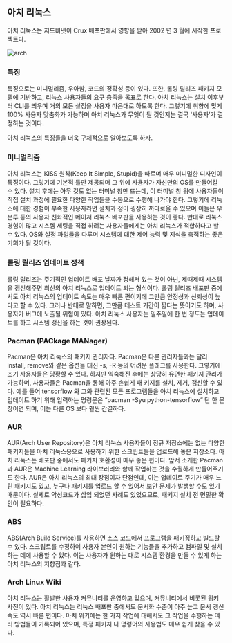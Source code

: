 ## 아치 리눅스
아치 리눅스는 저드비넷이 Crux 배포판에서 영향을 받아 2002 년 3 월에 시작한 프로젝트다.

![arch](https://user-images.githubusercontent.com/64299475/128850862-d073eb5d-f66f-4f4a-b11b-631ecc75c7c5.png)


### 특징
특징으로는 미니멀리즘, 우아함, 코드의 정확성 등이 있다. 또한, 롤링 릴리즈 패키지 모델에 기반하고, 리눅스 사용자들의 요구 충족을 목표로 한다. 아치 리눅스는 설치 이후부터 CLI를 띄우며 거의 모든 설정을 사용자 마음대로 하도록 한다. 그렇기에 취향에 맞게 100% 사용자 맞춤화가 가능하며 아치 리눅스가 무엇이 될 것인지는 결국 ‘사용자’가 결정하는 것이다.

아치 리눅스의 특징들을 더욱 구체적으로 알아보도록 하자.

### 미니멀리즘
아치 리눅스는 KISS 원칙(Keep It Simple, Stupid)을 따르며 매우 미니멀한 디자인이 특징이다. 그렇기에 기본적 틀만 제공되며 그 위에 사용자가 자신만의 OS를 만들어갈 수 있다. 설치 후에는 아무 것도 없는 터미널 창만 뜨는데, 이 터미널 창 위에 사용자들이 직접 설치 과정에 필요한 다양한 작업들을 수동으로 수행해 나가야 한다.
그렇기에 리눅스에 대한 경험이 부족한 사용자라면 설치과 정이 굉장히 까다로울 수 있으며 이들은 우분투 등의 사용자 친화적인 메이저 리눅스 배포판을 사용하는 것이 좋다. 반대로 리눅스 경험이 많고 시스템 세팅을 직접 하려는 사용자들에게는 아치 리눅스가 적합하다고 할 수 있다. OS와 설정 파일들을 다루며 시스템에 대한 제어 능력 및 지식을 축적하는 좋은 기회가 될 것이다.
   

### 롤링 릴리즈 업데이트 정책
롤링 릴리즈는 주기적인 업데이트 배포 날짜가 정해져 있는 것이 아닌, 제때제때 시스템을 갱신해주면 최신의 아치 리눅스로 업데이트 되는 형식이다. 롤링 릴리즈 배포판 중에서도 아치 리눅스의 업데이트 속도는 매우 빠른 편이기에 그만큼 안정성과 신뢰성이 높다고 할 수 있다.
그러나 반대로 말하면, 그만큼 테스트 기간이 짧다는 뜻이기도 하며, 사용자가 버그에 노출될 위험이 있다. 아치 리눅스 사용자는 일주일에 한 번 정도는 업데이트를 하고 시스템 갱신을 하는 것이 권장된다.
   

### Pacman (PACkage MANager)
  Pacman은 아치 리눅스의 패키지 관리자다. Pacman은 다른 관리자들과는 달리 install, remove와 같은 옵션들 대신 -s, -R 등의 어려운 플래그를 사용한다. 그렇기에 초기 사용자들은 당황할 수 있다. 하지만 익숙해진 후에는 상당히 유연한 패키지 관리가 가능하며, 사용자들은 Pacman을 통해 아주 손쉽게 패 키지를 설치, 제거, 갱신할 수 있다.
예를 들어 tensorflow 와 그와 관련된 모든 프로그램들을 아치 리눅스에 설치하고 업데이트 하기 위해 입력하는 명령문은 “pacman -Syu python-tensorflow” 단 한 문장이면 되며, 이는 다른 OS 보다 훨씬 간결하다.
   

### AUR
  AUR(Arch User Repository)은 아치 리눅스 사용자들이 정규 저장소에는 없는 다양한 패키지들을 아치 리눅스용으로 사용하기 위한 스크립트들을 업로드해 놓은 저장소다. 아치 리눅스는 배포판 중에서도 패키지 호환성이 매우 좋은 편이다. 앞서 소개한 Pacman과 AUR은 Machine Learning 라이브러리와 함께 작업하는 것을 수월하게 만들어주기도 한다.
AUR은 아치 리눅스의 최대 장점이자 단점인데, 이는 업데이트 주기가 매우 느린 패키지도 있고, 누구나 패키지를 업로드 할 수 있어서 보안 문제가 발생할 수도 있기 때문이다. 실제로 악성코드가 삽입 되었던 사례도 있었으므로, 패키지 설치 전 면밀한 확인이 필요하다.
 

### ABS 

ABS(Arch Build Service)를 사용하면 소스 코드에서 프로그램을 패키징하고 빌드할 수 있다. 스크립트를 수정하여 사용자 본인이 원하는 기능들을 추가하고 컴파일 및 설치하는 데에 사용할 수 있다. 이는 사용자가 원하는 대로 시스템 환경을 만들
수 있게 하는 아치 리눅스의 지향점과 같다.


### Arch Linux Wiki
아치 리눅스는 활발한 사용자 커뮤니티를 운영하고 있으며, 커뮤니티에서 비롯된 위키 사전이 있다. 아치 리눅스는 리눅스 배포판 중에서도 문서화 수준이 아주 높고 문서 갱신 속도 역시 빠른 편이다. 아치 위키에는 한 가지 작업에 대해서도 그 작업을 수행하는 여러 방법들이 기록되어 있으며, 특정 패키지 나 명령어의 사용법도 매우 쉽게 찾을 수 있다.

